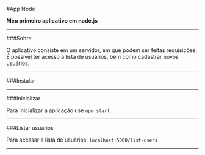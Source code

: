 #App Node

**Meu primeiro aplicativo em node.js**

---

###Sobre

O aplicativo consiste em um servidor, em que podem ser feitas requisições. É possível ter acesso à lista de usuários, bem como cadastrar novos usuários.

---

###Instalar



---

###Inicializar

Para inicializar a aplicação use `npm start`

---

###Listar usuários

Para acessar a lista de usuários: `localhost:5000/list-users`

---